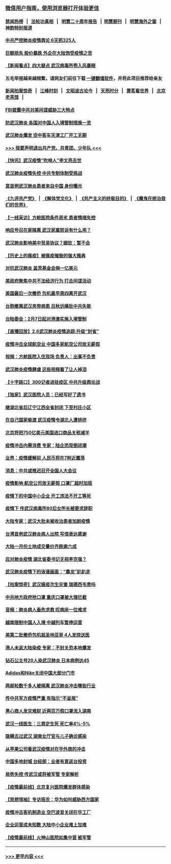 ### [微信用户指南，使用浏览器打开体验更佳](https://github.com/gfw-breaker/banned-news1/blob/master/indexes/wechat-guide.md?t=0)
#### [禁闻热榜](热点新闻.md?t=0)  &nbsp;&nbsp;|&nbsp;&nbsp; [法轮功真相](https://github.com/gfw-breaker/truth/blob/master/README.md?t=0) &nbsp;&nbsp;|&nbsp;&nbsp; [明慧二十周年报告](https://github.com/gfw-breaker/mh-reports/blob/master/README.md?t=0) &nbsp;&nbsp;|&nbsp;&nbsp;[明慧期刊](https://github.com/gfw-breaker/mh-qikan) &nbsp;&nbsp;|&nbsp;&nbsp; [明慧海外之窗](https://github.com/gfw-breaker/mh-news/blob/master/README.md?t=0) &nbsp;&nbsp;|&nbsp;&nbsp; [神韵特别报道](https://github.com/gfw-breaker/mh-news/blob/master/shenyun.md?t=0)
#### [中共严控肺炎疫情舆论 6天抓325人](../pages/nsc413/n11849529.md?t=02070455) 
#### [巨额损失 股价暴跌 外企在大陆饱受疫情之苦](../pages/nsc413/n11849651.md?t=02070455) 
#### [【新闻看点】四大疑点 武汉病毒所卷入风暴眼](../pages/nsc413/n11849608.md?t=02070455) 
#### 五毛举报越来越频繁，请网友们前往下载 [一键翻墙软件](https://github.com/gfw-breaker/ssr-accounts)，并将此项目推荐给亲友
#### [新闻拍案惊奇](https://github.com/gfw-breaker/banned-news1/blob/master/pages/link4.md) &nbsp;&nbsp;|&nbsp;&nbsp; [江峰时刻](https://github.com/gfw-breaker/banned-news1/blob/master/pages/link4.md) &nbsp;&nbsp;|&nbsp;&nbsp; [文昭谈古论今](https://github.com/gfw-breaker/banned-news1/blob/master/pages/link4.md) &nbsp;&nbsp;|&nbsp;&nbsp; [天亮时分](https://github.com/gfw-breaker/banned-news1/blob/master/pages/link4.md) &nbsp;&nbsp;|&nbsp;&nbsp; [萧茗看世界](https://github.com/gfw-breaker/banned-news1/blob/master/pages/link4.md) &nbsp;&nbsp;|&nbsp;&nbsp; [北京老茶馆](https://github.com/gfw-breaker/banned-news1/blob/master/pages/link4.md) &nbsp;&nbsp;|&nbsp;&nbsp; 
#### [FBI披露中共对美间谍威胁三大特点](../pages/nsc413/n11849700.md?t=02070455) 
#### [防武汉肺炎 各国对中国人入境管制措施一览](../pages/nsc413/n11838726.md?t=02070455) 
#### [武汉肺炎爆发 空中客车天津工厂开工无期](../pages/nsc413/n11849634.md?t=02070455) 
#### [>>> 我要声明退出共产党、共青团、少年队 <<<](https://github.com/begood0513/goodnews/blob/master/quit/letter.md) 
#### [【快讯】武汉疫情“吹哨人”李文亮去世](../pages/nsc413/n11849459.md?t=02070455) 
#### [武汉肺炎疫情失控 中共专制体制受挑战](../pages/nsc413/n11849457.md?t=02070455) 
#### [意首例武汉肺炎患者来自中国 身份曝光](../pages/nsc413/n11849454.md?t=02070455) 
#### [《九评共产党》](https://github.com/begood0513/9ping.md/blob/master/README.md) &nbsp;|&nbsp; [《解体党文化》](../../../../jtdwh.md/blob/master/README.md)  &nbsp;|&nbsp; [《共产主义的终极目的》](../../../../gczydzjmd.md/blob/master/README.md) &nbsp;|&nbsp; [《魔鬼在统治我们的世界》](../../../../mgztzwmdsj.md/blob/master/README.md) 
#### [【一线采访】方舱医院条件恶劣 患者情绪失控](../pages/nsc413/n11848910.md?t=02070455) 
#### [响应号召在家隔离 武汉家属怒诉有什么用？](../pages/nsc413/n11849412.md?t=02070455) 
#### [武汉肺炎影响美中贸易协议？姆钦：暂不会](../pages/nsc413/n11849497.md?t=02070455) 
#### [【历史上的瘟疫】被瘟疫摧毁的强大雅典](../pages/nsc413/n11849036.md?t=02070455) 
#### [对抗武汉肺炎 盖茨基金会捐一亿美元](../pages/nsc413/n11848953.md?t=02070455) 
#### [美政府聚焦中共不法经济行为 打击间谍活动](../pages/nsc413/n11849322.md?t=02070455) 
#### [美国最后一次撤侨 包机最早周四离开武汉](../pages/nsc413/n11849395.md?t=02070455) 
#### [台胞撤离武汉夹带病患 吕秋远痛批中共失能](../pages/nsc413/n11849153.md?t=02070455) 
#### [台陆委会：2月7日起对港澳实施入境管制](../pages/nsc413/n11848681.md?t=02070455) 
#### [【直播回放】2.6武汉肺炎疫情追踪:升级“封省”](../pages/nsc413/n11848948.md?t=02070455) 
#### [疫情冲击全球航空业 中国多家航空公司放无薪假](../pages/nsc413/n11849188.md?t=02070455) 
#### [视频：方舱医院入住现场 负责人：出事不负责](../pages/nsc413/n11845312.md?t=02070455) 
#### [武汉肺炎疫情肆虐 这些视频看了让人掉泪](../pages/nsc413/n11848904.md?t=02070455) 
#### [【十字路口】300记者进驻疫区 中共升级舆论战](../pages/nsc413/n11847578.md?t=02070455) 
#### [【独家】武汉医院人员：已经写好了遗书](../pages/nsc413/n11848942.md?t=02070455) 
#### [继湖北省后辽宁江西全省封闭 下至村庄小区](../pages/nsc413/n11848814.md?t=02070455) 
#### [在自己国家偷渡 武汉疫情令湖北人遭排挤](../pages/nsc413/n11848737.md?t=02070455) 
#### [北京将把750亿美元美国进口商品关税减半](../pages/nsc413/n11848896.md?t=02070455) 
#### [疫情冲击内需消费 专家：陆企恐现倒闭潮](../pages/nsc413/n11849265.md?t=02070455) 
#### [业界：疫情缓解前 人民币将在7附近震荡](../pages/nsc413/n11848445.md?t=02070455) 
#### [消息：中共或推迟召开全国人大会议](../pages/nsc413/n11848698.md?t=02070455) 
#### [疫情影响 航空公司放无薪假 口罩厂超时加班](../pages/nsc413/n11848173.md?t=02070455) 
#### [疫情下的中国中小企业 开工违法不开工等死](../pages/nsc413/n11848520.md?t=02070455) 
#### [疫情下 传武汉病毒所80后女所长被要求辞职](../pages/nsc413/n11842494.md?t=02070455) 
#### [大陆专家：武汉大批未被收治患者加剧疫情](../pages/nsc413/n11848163.md?t=02070455) 
#### [台湾首例武汉肺炎病人出院 写信表达感谢](../pages/nsc413/n11848408.md?t=02070455) 
#### [大陆一月份土地成交量价齐跌逾六成](../pages/nsc413/n11847770.md?t=02070455) 
#### [应对肺炎疫情 湖北省委书记无视李克强？](../pages/nsc413/n11848018.md?t=02070455) 
#### [武汉肺炎疫情下的诙谐画面：“暴龙”趴趴走](../pages/nsc413/n11848057.md?t=02070455) 
#### [【拍案惊奇】武汉瘟疫次生灾害 瑞德西韦贵吗](../pages/nsc413/n11847587.md?t=02070455) 
#### [中共地方政府抢口罩 重庆口罩被大理拦截](../pages/nsc413/n11848150.md?t=02070455) 
#### [音频：肺炎病人垂危求救 叹病床一位难求](../pages/nsc413/n11847883.md?t=02070455) 
#### [越南限制中国人入境 中越列车暂停运营](../pages/nsc413/n11847844.md?t=02070455) 
#### [美第二批撤侨包机抵圣地亚哥 4人发烧送医](../pages/nsc413/n11847923.md?t=02070455) 
#### [港人未返大陆染疫 专家：不封关恐本地爆发](../pages/nsc413/n11848021.md?t=02070455) 
#### [钻石公主号20人染武汉肺炎 日本病例达45](../pages/nsc413/n11847823.md?t=02070455) 
#### [Adidas和Nike关闭中国大部分门市](../pages/nsc413/n11847720.md?t=02070455) 
#### [两邮轮数千多人被隔离 武汉肺炎冲击哪些行业](../pages/nsc413/n11847456.md?t=02070455) 
#### [传中共军方疫情严重 有指示“不呈报”](../pages/nsc413/n11847828.md?t=02070455) 
#### [黑心商人发灾难财 近两百万假口罩流入湖南](../pages/nsc413/n11847794.md?t=02070455) 
#### [武汉一线医生：三周定生死 死亡率4%-5%](../pages/nsc413/n11847780.md?t=02070455) 
#### [隐瞒去过武汉 湖南女厅官与儿子确诊感染](../pages/nsc413/n11847669.md?t=02070455) 
#### [从苹果公司看武汉疫情对在华外商的冲击](../pages/nsc413/n11847586.md?t=02070455) 
#### [中国多地封城 台经部：业者有意返台投资](../pages/nsc413/n11847732.md?t=02070455) 
#### [局势失控 传武汉或将被军管 专家解析](../pages/nsc413/n11847458.md?t=02070455) 
#### [【疫情最前线】北京复兴医院爆发群体感染](../pages/nsc413/n11847626.md?t=02070455) 
#### [【思想领袖】专访班农：华为如何威胁西方国家](../pages/nsc413/n11847306.md?t=02070455) 
#### [疫情冲击客机制造业 空巴波音关闭在华工厂](../pages/nsc413/n11847550.md?t=02070455) 
#### [企业运营成未知数 大陆中小企业难上加难](../pages/nsc413/n11847477.md?t=02070455) 
#### [【疫情最前线】火神山医院如集中营 被军管](../pages/nsc413/n11847524.md?t=02070455) 

----
#### [ >>> 更早内容 <<< ](../indexes/nsc413-earlier.md)
